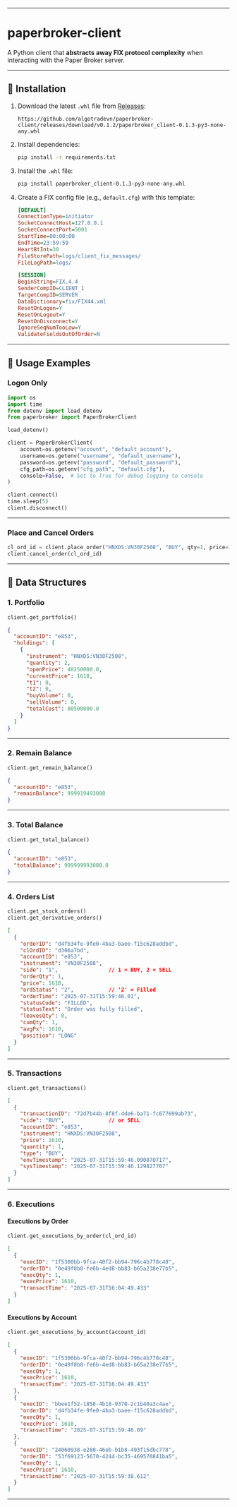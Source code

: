 
---

# paperbroker-client

A Python client that **abstracts away FIX protocol complexity** when interacting with the Paper Broker server.

---

## 🔧 Installation

1. Download the latest `.whl` file from [Releases](https://github.com/algotradevn/paperbroker-client/releases):

   ```
   https://github.com/algotradevn/paperbroker-client/releases/download/v0.1.2/paperbroker_client-0.1.3-py3-none-any.whl
   ```

2. Install dependencies:

   ```bash
   pip install -r requirements.txt
   ```

3. Install the `.whl` file:

   ```bash
   pip install paperbroker_client-0.1.3-py3-none-any.whl
   ```

4. Create a FIX config file (e.g., `default.cfg`) with this template:

   ```ini
   [DEFAULT]
   ConnectionType=initiator
   SocketConnectHost=127.0.0.1
   SocketConnectPort=5001
   StartTime=00:00:00
   EndTime=23:59:59
   HeartBtInt=30
   FileStorePath=logs/client_fix_messages/
   FileLogPath=logs/

   [SESSION]
   BeginString=FIX.4.4
   SenderCompID=CLIENT_1
   TargetCompID=SERVER
   DataDictionary=fix/FIX44.xml
   ResetOnLogon=Y
   ResetOnLogout=Y
   ResetOnDisconnect=Y
   IgnoreSeqNumTooLow=Y
   ValidateFieldsOutOfOrder=N
   ```

---

## 🚀 Usage Examples

### Logon Only

```python
import os
import time
from dotenv import load_dotenv
from paperbroker import PaperBrokerClient

load_dotenv()

client = PaperBrokerClient(
    account=os.getenv("account", "default_account"),
    username=os.getenv("username", "default_username"),
    password=os.getenv("password", "default_password"),
    cfg_path=os.getenv("cfg_path", "default.cfg"),
    console=False,  # Set to True for debug logging to console
)

client.connect()
time.sleep(5)
client.disconnect()
```

---

### Place and Cancel Orders

```python
cl_ord_id = client.place_order("HNXDS:VN30F2508", "BUY", qty=1, price=1650)
client.cancel_order(cl_ord_id)
```

---

## 📑 Data Structures

### 1. Portfolio

```python
client.get_portfolio()
```

```json
{
  "accountID": "e853",
  "holdings": [
    {
      "instrument": "HNXDS:VN30F2508",
      "quantity": 2,
      "openPrice": 40250000.0,
      "currentPrice": 1610,
      "t1": 0,
      "t2": 0,
      "buyVolume": 0,
      "sellVolume": 0,
      "totalCost": 80500000.0
    }
  ]
}
```

---

### 2. Remain Balance

```python
client.get_remain_balance()
```

```json
{
  "accountID": "e853",
  "remainBalance": 999919493000
}
```

---

### 3. Total Balance

```python
client.get_total_balance()
```

```json
{
  "accountID": "e853",
  "totalBalance": 999999993000.0
}
```

---

### 4. Orders List

```python
client.get_stock_orders()
client.get_derivative_orders()
```

```json
[
  {
    "orderID": "d4fb34fe-9fe0-4ba3-baee-f15c628addbd",
    "clOrdID": "d306a7bd",
    "accountID": "e853",
    "instrument": "VN30F2508",
    "side": "1",                // 1 = BUY, 2 = SELL
    "orderQty": 1,
    "price": 1610,
    "ordStatus": "2",           // '2' = Filled
    "orderTime": "2025-07-31T15:59:46.01",
    "statusCode": "FILLED",
    "statusText": "Order was fully filled",
    "leavesQty": 0,
    "cumQty": 1,
    "avgPx": 1610,
    "position": "LONG"
  }
]
```

---

### 5. Transactions

```python
client.get_transactions()
```

```json
[
  {
    "transactionID": "72d7b44b-8f8f-4de6-ba71-fc677699ab73",
    "side": "BUY",              // or SELL
    "accountID": "e853",
    "instrument": "HNXDS:VN30F2508",
    "price": 1610,
    "quantity": 1,
    "type": "BUY",
    "envTimestamp": "2025-07-31T15:59:46.090870717",
    "sysTimestamp": "2025-07-31T15:59:46.129827767"
  }
]
```

---

### 6. Executions

#### Executions by Order

```python
client.get_executions_by_order(cl_ord_id)
```

```json
[
  {
    "execID": "1f5300bb-9fca-40f2-bb94-796c4b778c48",
    "orderID": "0e49f0b0-fe6b-4ed8-bb83-b65a238e77b5",
    "execQty": 1,
    "execPrice": 1610,
    "transactTime": "2025-07-31T16:04:49.433"
  }
]
```

#### Executions by Account

```python
client.get_executions_by_account(account_id)
```

```json
[
  {
    "execID": "1f5300bb-9fca-40f2-bb94-796c4b778c48",
    "orderID": "0e49f0b0-fe6b-4ed8-bb83-b65a238e77b5",
    "execQty": 1,
    "execPrice": 1610,
    "transactTime": "2025-07-31T16:04:49.433"
  },
  {
    "execID": "bbee1f52-1858-4b18-9370-2c1b40a3c4ae",
    "orderID": "d4fb34fe-9fe0-4ba3-baee-f15c628addbd",
    "execQty": 1,
    "execPrice": 1610,
    "transactTime": "2025-07-31T15:59:46.09"
  },
  {
    "execID": "24060938-e280-46eb-b1b8-493f15dbc778",
    "orderID": "53f69123-5670-4244-bc35-469570841ba5",
    "execQty": 1,
    "execPrice": 1610,
    "transactTime": "2025-07-31T15:59:38.612"
  }
]
```

---
